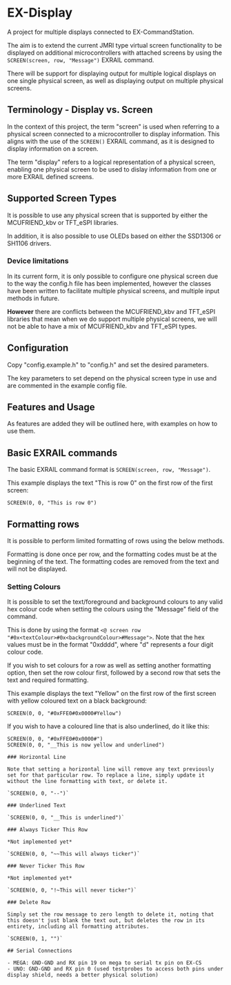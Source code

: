 # EX-Display

A project for multiple displays connected to EX-CommandStation.

The aim is to extend the current JMRI type virtual screen functionality to be displayed on additional microcontrollers with attached screens by using the `SCREEN(screen, row, "Message")` EXRAIL command.

There will be support for displaying output for multiple logical displays on one single physical screen, as well as displaying output on multiple physical screens.

## Terminology - Display vs. Screen

In the context of this project, the term "screen" is used when referring to a physical screen connected to a microcontroller to display information. This aligns with the use of the `SCREEN()` EXRAIL command, as it is designed to display information on a screen.

The term "display" refers to a logical representation of a physical screen, enabling one physical screen to be used to dislay information from one or more EXRAIL defined screens.

## Supported Screen Types

It is possible to use any physical screen that is supported by either the MCUFRIEND_kbv or TFT_eSPI libraries.

In addition, it is also possible to use OLEDs based on either the SSD1306 or SH1106 drivers.

### Device limitations

In its current form, it is only possible to configure one physical screen due to the way the config.h file has been implemented, however the classes have been written to facilitate multiple physical screens, and multiple input methods in future.

**However** there are conflicts between the MCUFRIEND_kbv and TFT_eSPI libraries that mean when we do support multiple physical screens, we will not be able to have a mix of MCUFRIEND_kbv and TFT_eSPI types.

## Configuration

Copy "config.example.h" to "config.h" and set the desired parameters.

The key parameters to set depend on the physical screen type in use and are commented in the example config file.

## Features and Usage

As features are added they will be outlined here, with examples on how to use them.

## Basic EXRAIL commands

The basic EXRAIL command format is `SCREEN(screen, row, "Message")`.

This example displays the text "This is row 0" on the first row of the first screen:

`SCREEN(0, 0, "This is row 0")`

## Formatting rows

It is possible to perform limited formatting of rows using the below methods.

Formatting is done once per row, and the formatting codes must be at the beginning of the text. The formatting codes are removed from the text and will not be displayed.

### Setting Colours

It is possible to set the text/foreground and background colours to any valid hex colour code when setting the colours using the "Message" field of the command.

This is done by using the format `<@ screen row "#0x<textColour>#0x<backgroundColour>#Message">`. Note that the hex values must be in the format "0xdddd", where "d" represents a four digit colour code.

If you wish to set colours for a row as well as setting another formatting option, then set the row colour first, followed by a second row that sets the text and required formatting.

This example displays the text "Yellow" on the first row of the first screen with yellow coloured text on a black background:

`SCREEN(0, 0, "#0xFFE0#0x0000#Yellow")`

If you wish to have a coloured line that is also underlined, do it like this:

```
SCREEN(0, 0, "#0xFFE0#0x0000#")
SCREEN(0, 0, "__This is now yellow and underlined")

### Horizontal Line

Note that setting a horizontal line will remove any text previously set for that particular row. To replace a line, simply update it without the line formatting with text, or delete it.

`SCREEN(0, 0, "--")`

### Underlined Text

`SCREEN(0, 0, "__This is underlined")`

### Always Ticker This Row

*Not implemented yet*

`SCREEN(0, 0, "~~This will always ticker")`

### Never Ticker This Row

*Not implemented yet*

`SCREEN(0, 0, "!~This will never ticker")`

### Delete Row

Simply set the row message to zero length to delete it, noting that this doesn't just blank the text out, but deletes the row in its entirety, including all formatting attributes.

`SCREEN(0, 1, "")`

## Serial Connections

- MEGA: GND-GND and RX pin 19 on mega to serial tx pin on EX-CS
- UNO: GND-GND and RX pin 0 (used testprobes to access both pins under display shield, needs a better physical solution) 
